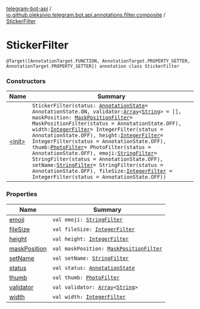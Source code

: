 [telegram-bot-api](../../index.md) / [io.github.oleksivio.telegram.bot.api.annotations.filter.composite](../index.md) / [StickerFilter](./index.md)

# StickerFilter

`@Target([AnnotationTarget.FUNCTION, AnnotationTarget.PROPERTY_GETTER, AnnotationTarget.PROPERTY_SETTER]) annotation class StickerFilter`

### Constructors

| Name | Summary |
|---|---|
| [&lt;init&gt;](-init-.md) | `StickerFilter(status: `[`AnnotationState`](../../io.github.oleksivio.telegram.bot.api.model.annotation/-annotation-state/index.md)` = AnnotationState.ON, validator: `[`Array`](https://kotlinlang.org/api/latest/jvm/stdlib/kotlin/-array/index.html)`<`[`String`](https://kotlinlang.org/api/latest/jvm/stdlib/kotlin/-string/index.html)`> = [], maskPosition: `[`MaskPositionFilter`](../-mask-position-filter/index.md)` = MaskPositionFilter(status = AnnotationState.OFF), width: `[`IntegerFilter`](../../io.github.oleksivio.telegram.bot.api.annotations.filter.primitive/-integer-filter/index.md)` = IntegerFilter(status = AnnotationState.OFF), height: `[`IntegerFilter`](../../io.github.oleksivio.telegram.bot.api.annotations.filter.primitive/-integer-filter/index.md)` = IntegerFilter(status = AnnotationState.OFF), thumb: `[`PhotoFilter`](../-photo-filter/index.md)` = PhotoFilter(status = AnnotationState.OFF), emoji: `[`StringFilter`](../../io.github.oleksivio.telegram.bot.api.annotations.filter.primitive/-string-filter/index.md)` = StringFilter(status = AnnotationState.OFF), setName: `[`StringFilter`](../../io.github.oleksivio.telegram.bot.api.annotations.filter.primitive/-string-filter/index.md)` = StringFilter(status = AnnotationState.OFF), fileSize: `[`IntegerFilter`](../../io.github.oleksivio.telegram.bot.api.annotations.filter.primitive/-integer-filter/index.md)` = IntegerFilter(status = AnnotationState.OFF))` |

### Properties

| Name | Summary |
|---|---|
| [emoji](emoji.md) | `val emoji: `[`StringFilter`](../../io.github.oleksivio.telegram.bot.api.annotations.filter.primitive/-string-filter/index.md) |
| [fileSize](file-size.md) | `val fileSize: `[`IntegerFilter`](../../io.github.oleksivio.telegram.bot.api.annotations.filter.primitive/-integer-filter/index.md) |
| [height](height.md) | `val height: `[`IntegerFilter`](../../io.github.oleksivio.telegram.bot.api.annotations.filter.primitive/-integer-filter/index.md) |
| [maskPosition](mask-position.md) | `val maskPosition: `[`MaskPositionFilter`](../-mask-position-filter/index.md) |
| [setName](set-name.md) | `val setName: `[`StringFilter`](../../io.github.oleksivio.telegram.bot.api.annotations.filter.primitive/-string-filter/index.md) |
| [status](status.md) | `val status: `[`AnnotationState`](../../io.github.oleksivio.telegram.bot.api.model.annotation/-annotation-state/index.md) |
| [thumb](thumb.md) | `val thumb: `[`PhotoFilter`](../-photo-filter/index.md) |
| [validator](validator.md) | `val validator: `[`Array`](https://kotlinlang.org/api/latest/jvm/stdlib/kotlin/-array/index.html)`<`[`String`](https://kotlinlang.org/api/latest/jvm/stdlib/kotlin/-string/index.html)`>` |
| [width](width.md) | `val width: `[`IntegerFilter`](../../io.github.oleksivio.telegram.bot.api.annotations.filter.primitive/-integer-filter/index.md) |
